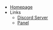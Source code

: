 * [Homepage](/)
* Links
  * [Discord Server](https://discord.gg/dbh)
  * [Panel](https://panel.danbot.host)